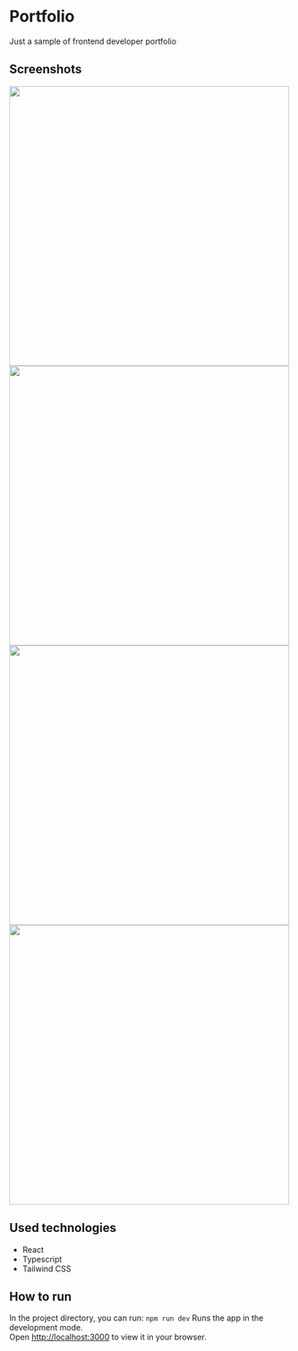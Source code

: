 # Portfolio

Just a sample of frontend developer portfolio

## Screenshots

<img src="https://github.com/SmokeGuap/Portfolio/assets/87711568/bf9c290d-7fea-490e-98d0-08e5aea1b24a" width="500">
<img src="https://github.com/SmokeGuap/Portfolio/assets/87711568/5f26ec48-ae20-408e-af03-f6aa5e178c36" width="500">
<img src="https://github.com/SmokeGuap/Portfolio/assets/87711568/1ee3e213-b13a-4ab5-b258-ca6f4d26daae" width="500">
<img src="https://github.com/SmokeGuap/Portfolio/assets/87711568/56810ea0-d5ef-4b0e-a69f-feff0eaea490" width="500">


## Used technologies

- React
- Typescript
- Tailwind CSS

## How to run

In the project directory, you can run: `npm run dev`
Runs the app in the development mode.\
Open [http://localhost:3000](http://localhost:3000) to view it in your browser.

